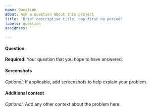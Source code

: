 ```yaml
---
name: Question
about: Ask a question about this project
title: 'Brief descriptive title, cap-first no period'
labels: question
assignees: ''

---
```


#### Question

**Required**: Your question that you hope to have answered.

#### Screenshots

*Optional*: If applicable, add screenshots to help explain your problem.

#### Additional context

*Optional*: Add any other context about the problem here.
